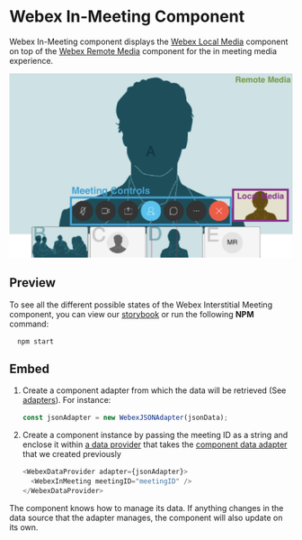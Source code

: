# Webex In-Meeting Component

Webex In-Meeting component displays the [Webex Local Media](../WebexLocalMedia) component on top of the [Webex Remote Media](../WebexRemoteMedia) component for the in meeting media experience.

<p align="center">
  <img src="./WebexInMeeting.png" alt="Default Webex InMeeting" />
</p>

## Preview

To see all the different possible states of the Webex Interstitial Meeting component,
you can view our [storybook](https://webex.github.io/components/storybook/?path=/story/webex-inmeeting--remote-and-local-media-enabled)
or run the following **NPM** command:

```shell
  npm start
```

## Embed

1.  Create a component adapter from which the data will be retrieved (See [adapters](../../adapters)). For instance:

    ```js
    const jsonAdapter = new WebexJSONAdapter(jsonData);
    ```

2.  Create a component instance by passing the meeting ID as a string and
    enclose it within [a data provider](../WebexDataProvider/WebexDataProvider.js)
    that takes the [component data adapter](../../adapters/WebexJSONAdapter.js) that we created previously

    ```js
    <WebexDataProvider adapter={jsonAdapter}>
      <WebexInMeeting meetingID="meetingID" />
    </WebexDataProvider>
    ```

The component knows how to manage its data. If anything changes in the data source that the adapter manages, the component will also update on its own.
